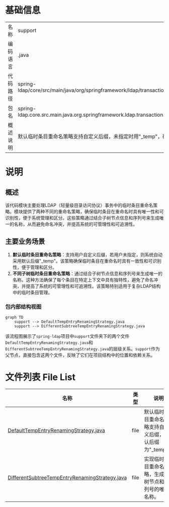# 基础信息

|      |      |
|------|------|
| 名称 | support |
| 编码语言 | .java |
| 代码路径 | spring-ldap/core/src/main/java/org/springframework/ldap/transaction/compensating/support |
| 包名 | spring-ldap.core.src.main.java.org.springframework.ldap.transaction.compensating.support |
| 概述说明 | 默认临时条目重命名策略支持自定义后缀，未指定时用"_temp"，确保一致性和可识别性。 |

# 说明

## 概述
该代码模块主要处理LDAP（轻量级目录访问协议）事务中的临时条目重命名策略。模块提供了两种不同的重命名策略，确保临时条目在重命名时具有唯一性和可识别性，便于系统管理和区分。这些策略通过结合子树节点信息和序列号来生成唯一的名称，从而避免命名冲突，并提高系统的可管理性和可追溯性。

## 主要业务场景
1. **默认临时条目重命名策略**：支持用户自定义后缀，若用户未指定，则系统自动采用默认后缀"_temp"。该策略确保临时条目在重命名时具有一致性和可识别性，便于管理和区分。
2. **不同子树临时条目重命名策略**：通过结合子树节点信息和序列号来生成唯一的名称。这种方法确保了每个条目在特定上下文中具有独特性，避免了命名冲突，并提高了系统的可管理性和可追溯性。该策略特别适用于复杂LDAP结构中的临时条目管理。


### 包内部结构视图

```mermaid
graph TD
    support --> DefaultTempEntryRenamingStrategy.java
    support --> DifferentSubtreeTempEntryRenamingStrategy.java
```

该流程图展示了`spring-ldap`项目中`support`文件夹下的两个文件`DefaultTempEntryRenamingStrategy.java`和`DifferentSubtreeTempEntryRenamingStrategy.java`的层级关系。`support`作为父节点，直接包含这两个文件，反映了它们在项目结构中的位置和依赖关系。

# 文件列表 File List

| 名称   | 类型  | 说明 |
|-------|------|-------------|
| [DefaultTempEntryRenamingStrategy.java](DefaultTempEntryRenamingStrategy.md) | file | 默认临时条目重命名策略支持自定义后缀，默认后缀为"_temp"。 |
| [DifferentSubtreeTempEntryRenamingStrategy.java](DifferentSubtreeTempEntryRenamingStrategy.md) | file | 实现临时条目重命名策略，生成子树节点和序列号的唯一名称。 |


